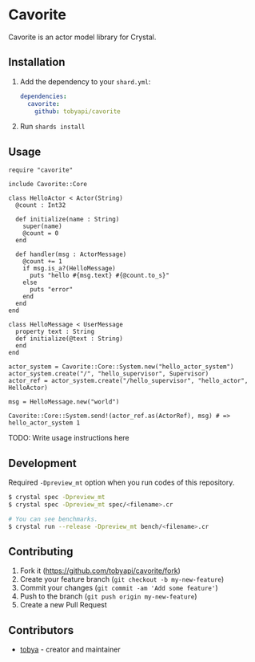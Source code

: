 # Cavorite

Cavorite is an actor model library for Crystal.

## Installation

1. Add the dependency to your `shard.yml`:

   ```yaml
   dependencies:
     cavorite:
       github: tobyapi/cavorite
   ```

2. Run `shards install`

## Usage

```crystal
require "cavorite"

include Cavorite::Core

class HelloActor < Actor(String)
  @count : Int32

  def initialize(name : String)
    super(name)
    @count = 0
  end

  def handler(msg : ActorMessage)
    @count += 1
    if msg.is_a?(HelloMessage)
      puts "hello #{msg.text} #{@count.to_s}"
    else
      puts "error"
    end
  end
end

class HelloMessage < UserMessage
  property text : String
  def initialize(@text : String)
  end
end

actor_system = Cavorite::Core::System.new("hello_actor_system")
actor_system.create("/", "hello_supervisor", Supervisor)
actor_ref = actor_system.create("/hello_supervisor", "hello_actor", HelloActor)

msg = HelloMessage.new("world")

Cavorite::Core::System.send!(actor_ref.as(ActorRef), msg) # => hello_actor_system 1
```

TODO: Write usage instructions here

## Development

Required `-Dpreview_mt` option when you run codes of this repository.

```sh
$ crystal spec -Dpreview_mt 
$ crystal spec -Dpreview_mt spec/<filename>.cr

# You can see benchmarks.
$ crystal run --release -Dpreview_mt bench/<filename>.cr
```

## Contributing

1. Fork it (<https://github.com/tobyapi/cavorite/fork>)
2. Create your feature branch (`git checkout -b my-new-feature`)
3. Commit your changes (`git commit -am 'Add some feature'`)
4. Push to the branch (`git push origin my-new-feature`)
5. Create a new Pull Request

## Contributors

- [tobya](https://github.com/tobyapi) - creator and maintainer
